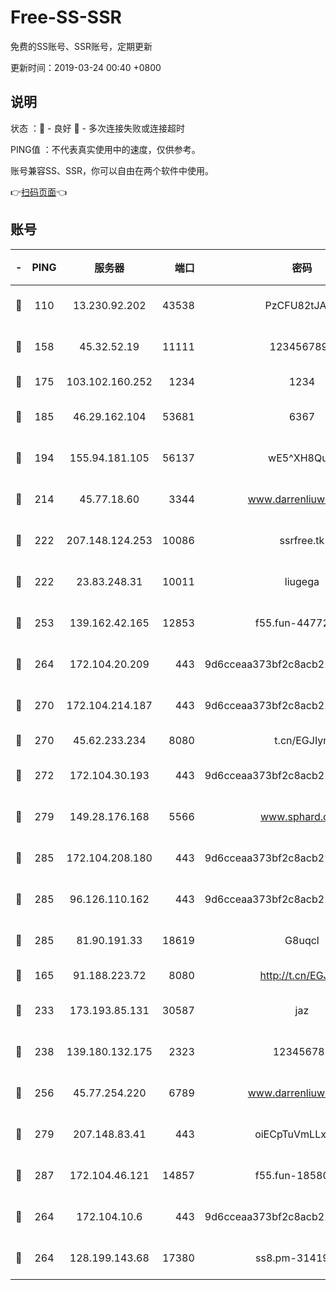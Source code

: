 # Free-SS-SSR

免费的SS账号、SSR账号，定期更新

更新时间：2019-03-24 00:40 +0800

## 说明

状态     ：🙂 - 良好 🙁 - 多次连接失败或连接超时

PING值   ：不代表真实使用中的速度，仅供参考。

账号兼容SS、SSR，你可以自由在两个软件中使用。

👉[扫码页面](https://liesauer.github.io/Free-SS-SSR/)👈

## 账号

|-|PING|服务器|端口|密码|加密方式|区域|
|:----:|:----:|:-----:|-----:|:----:|:----:|:----:|
|🙂|110|13.230.92.202|43538|PzCFU82tJAdZ|aes-256-cfb|JP|
|🙂|158|45.32.52.19|11111|1234567890|aes-256-cfb|JP|
|🙂|175|103.102.160.252|1234|1234|rc4-md5|JP|
|🙂|185|46.29.162.104|53681|6367|aes-128-ctr|RU|
|🙂|194|155.94.181.105|56137|wE5^XH8Quw|aes-256-cfb|US|
|🙂|214|45.77.18.60|3344|www.darrenliuwei.com|aes-256-cfb|JP|
|🙂|222|207.148.124.253|10086|ssrfree.tk|aes-256-cfb|SG|
|🙂|222|23.83.248.31|10011|liugega|aes-256-cfb|US|
|🙂|253|139.162.42.165|12853|f55.fun-44772761|aes-256-cfb|SG|
|🙂|264|172.104.20.209|443|9d6cceaa373bf2c8acb22e60b6a58be6|aes-256-cfb|US|
|🙂|270|172.104.214.187|443|9d6cceaa373bf2c8acb22e60b6a58be6|aes-256-cfb|US|
|🙂|270|45.62.233.234|8080|t.cn/EGJIyrl|rc4-md5|CA|
|🙂|272|172.104.30.193|443|9d6cceaa373bf2c8acb22e60b6a58be6|aes-256-cfb|US|
|🙂|279|149.28.176.168|5566|www.sphard.com|aes-256-cfb|AU|
|🙂|285|172.104.208.180|443|9d6cceaa373bf2c8acb22e60b6a58be6|aes-256-cfb|US|
|🙂|285|96.126.110.162|443|9d6cceaa373bf2c8acb22e60b6a58be6|aes-256-cfb|US|
|🙂|285|81.90.191.33|18619|G8uqcl|aes-256-cfb|US|
|🙂|165|91.188.223.72|8080|http://t.cn/EGJIyrl|rc4-md5|RU|
|🙂|233|173.193.85.131|30587|jaz|aes-256-cfb|US|
|🙂|238|139.180.132.175|2323|123456789|aes-256-cfb|SG|
|🙂|256|45.77.254.220|6789|www.darrenliuwei.com|aes-256-cfb|SG|
|🙂|279|207.148.83.41|443|oiECpTuVmLLxk4Ts|aes-256-cfb|AU|
|🙂|287|172.104.46.121|14857|f55.fun-18580153|aes-256-cfb|SG|
|🙁|264|172.104.10.6|443|9d6cceaa373bf2c8acb22e60b6a58be6|aes-256-cfb|US|
|🙁|264|128.199.143.68|17380|ss8.pm-31419663|aes-256-cfb|SG|
